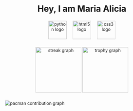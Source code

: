 <br clear="both">

<h1 align="center">Hey, I am Maria Alicia</h1>

###

<div align="center">
  <img src="https://skillicons.dev/icons?i=py" height="60" alt="python logo"  />
  <img width="12" />
  <img src="https://cdn.jsdelivr.net/gh/devicons/devicon/icons/html5/html5-original.svg" height="60" alt="html5 logo"  />
  <img width="12" />
  <img src="https://cdn.jsdelivr.net/gh/devicons/devicon/icons/css3/css3-original.svg" height="60" alt="css3 logo"  />
</div>

###

<div align="center">
  <img src="https://streak-stats.demolab.com?user=Alicia-dev605&locale=en&mode=daily&theme=dracula&hide_border=false&border_radius=5&order=3" height="150" alt="streak graph"  />
  <img src="https://github-profile-trophy.vercel.app?username=Alicia-dev605&theme=dracula&column=-1&row=1&margin-w=8&margin-h=8&no-bg=false&no-frame=false&order=4" height="150" alt="trophy graph"  />
</div>

###

<picture>
  <source media="(prefers-color-scheme: dark)" srcset="https://raw.githubusercontent.com/Alicia-dev605/Alicia-dev605/output/pacman-contribution-graph-dark.svg">
  <source media="(prefers-color-scheme: light)" srcset="https://raw.githubusercontent.com/Alicia-dev605/Alicia-dev605/output/pacman-contribution-graph.svg">
  <img alt="pacman contribution graph" src="https://raw.githubusercontent.com/Alicia-dev605/Alicia-dev605/output/pacman-contribution-graph.svg">
</picture>

###
